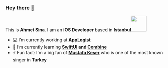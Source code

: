 ### Hey there 👋

This is **Ahmet Sina**. I am an **iOS Developer** based in **Istanbul**<a href="url"><img src="https://image.flaticon.com/icons/png/512/64/64133.png" height="50" width="50" ></a>

- 💻 I’m currently working at **[AppLogist](https://applogist.com/)**
- 🌱 I’m currently learning **[SwiftUI](https://developer.apple.com/documentation/swiftui) and [Combine](https://developer.apple.com/documentation/combine)**
- ⚡ Fun fact: I'm a big fan of **[Mustafa Keser](https://www.youtube.com/watch?v=fQG8VsmEd4I)** who is one of the most known singer in **Turkey**
